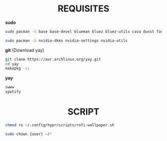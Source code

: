 <div align="center">
  

</div>

<div align="center">
  
# REQUISITES
</div>

**sudo**

```bash
sudo pacman -S base base-devel blueman bluez bluez-utils cava dunst fastfetch firefox flatpak git grim grub htop hyprland hyprshot kitty linux-zen linux-zen-headers nano nemo neovim pavucontrol pipewire-alsa pipewire-jack pipewire-pulse ranger rofi slurp starship sxiv unzip vesktop vulkan-tools waybar wlogout xdg-desktop-portal-wlr xorg-xwayland zram-generator
```

```bash
sudo pacman -S nvidia-dkms nvidia-settings nvidia-utils
```

**git** (Download yay)

```bash
git clone https://aur.archlinux.org/yay.git
cd yay
makepkg -si
```

**yay**

```bash
swww
spotify
```

<div align="center">

# SCRIPT

</div>

```bash
chmod +x ~/.config/hypr/scripts/rofi-wallpaper.sh
```

```bash
sudo chown {user} ~/*
```
